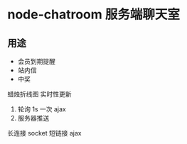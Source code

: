 # node-chatroom 服务端聊天室

## 用途

- 会员到期提醒
- 站内信
- 中奖

蜡烛折线图 实时性更新

1. 轮询 1s 一次 ajax
2. 服务器推送

长连接 socket 短链接 ajax
